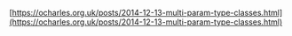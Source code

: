 [https://ocharles.org.uk/posts/2014-12-13-multi-param-type-classes.html](https://ocharles.org.uk/posts/2014-12-13-multi-param-type-classes.html)